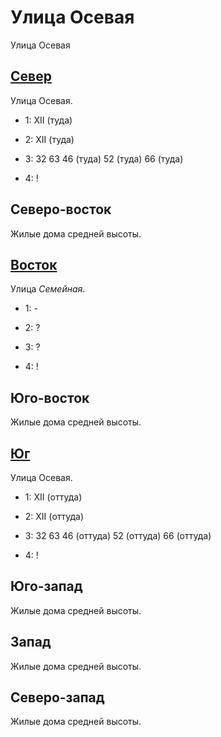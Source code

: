 # Улица Осевая

Улица Осевая

## [Север](./500080.md)

Улица Осевая.

* 1:    XII (туда)
* 2:    XII (туда)

* 3:    32  63  46 (туда)   52 (туда)   66 (туда)
* 4:    !

## Северо-восток

Жилые дома средней высоты.

## [Восток](./510085.md)

Улица *Семейная*.

* 1:    -
* 2:    ?

* 3:    ?
* 4:    !

## Юго-восток

Жилые дома средней высоты.

## [Юг](./500090.md)

Улица Осевая.

* 1:    XII (оттуда)
* 2:    XII (оттуда)

* 3:    32  63  46 (оттуда) 52 (оттуда) 66 (оттуда)
* 4:    !

## Юго-запад

Жилые дома средней высоты.

## Запад

Жилые дома средней высоты.

## Северо-запад

Жилые дома средней высоты.
